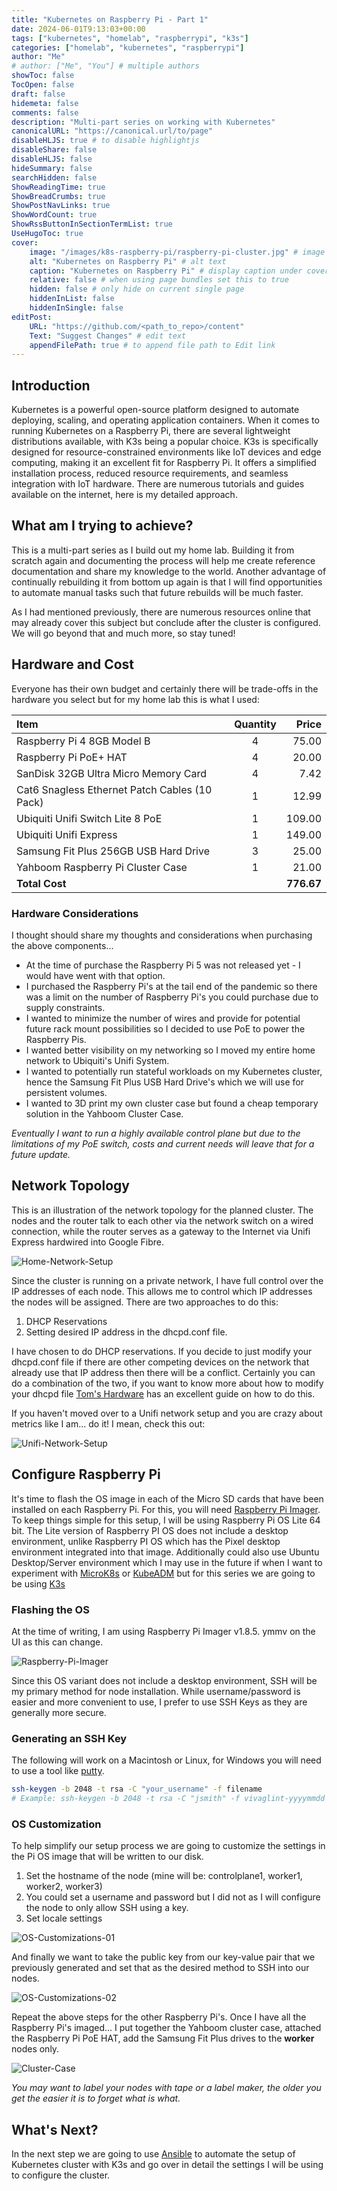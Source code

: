 ```yaml
---
title: "Kubernetes on Raspberry Pi - Part 1"
date: 2024-06-01T9:13:03+00:00
tags: ["kubernetes", "homelab", "raspberrypi", "k3s"]
categories: ["homelab", "kubernetes", "raspberrypi"]
author: "Me"
# author: ["Me", "You"] # multiple authors
showToc: false
TocOpen: false
draft: false
hidemeta: false
comments: false
description: "Multi-part series on working with Kubernetes"
canonicalURL: "https://canonical.url/to/page"
disableHLJS: true # to disable highlightjs
disableShare: false
disableHLJS: false
hideSummary: false
searchHidden: false
ShowReadingTime: true
ShowBreadCrumbs: true
ShowPostNavLinks: true
ShowWordCount: true
ShowRssButtonInSectionTermList: true
UseHugoToc: true
cover:
    image: "/images/k8s-raspberry-pi/raspberry-pi-cluster.jpg" # image path/url
    alt: "Kubernetes on Raspberry Pi" # alt text
    caption: "Kubernetes on Raspberry Pi" # display caption under cover
    relative: false # when using page bundles set this to true
    hidden: false # only hide on current single page
    hiddenInList: false
    hiddenInSingle: false
editPost:
    URL: "https://github.com/<path_to_repo>/content"
    Text: "Suggest Changes" # edit text
    appendFilePath: true # to append file path to Edit link
---
```


## Introduction 

Kubernetes is a powerful open-source platform designed to automate deploying, scaling, and operating application containers. When it comes to running Kubernetes on a Raspberry Pi, there are several lightweight distributions available, with K3s being a popular choice. K3s is specifically designed for resource-constrained environments like IoT devices and edge computing, making it an excellent fit for Raspberry Pi. It offers a simplified installation process, reduced resource requirements, and seamless integration with IoT hardware. There are numerous tutorials and guides available on the internet, here is my detailed approach.

## What am I trying to achieve?

This is a multi-part series as I build out my home lab. Building it from scratch again and documenting the process will help me create reference documentation and share my knowledge to the world. Another advantage of continually rebuilding it from bottom up again is that I will find opportunities to automate manual tasks such that future rebuilds will be much faster.

As I had mentioned previously, there are numerous resources online that may already cover this subject but conclude after the cluster is configured. We will go beyond that and much more, so stay tuned!

## Hardware and Cost

Everyone has their own budget and certainly there will be trade-offs in the hardware you select but for my home lab this is what I used:

| Item                                          | Quantity |      Price |
| :-------------------------------------------- | :------: | ---------: |
| Raspberry Pi 4 8GB Model B                    |    4     |      75.00 |
| Raspberry Pi PoE+ HAT                         |    4     |      20.00 |
| SanDisk 32GB Ultra Micro Memory Card          |    4     |       7.42 |
| Cat6 Snagless Ethernet Patch Cables (10 Pack) |    1     |      12.99 |
| Ubiquiti Unifi Switch Lite 8 PoE              |    1     |     109.00 |
| Ubiquiti Unifi Express                        |    1     |     149.00 |
| Samsung Fit Plus 256GB USB Hard Drive         |    3     |      25.00 |
| Yahboom Raspberry Pi Cluster Case             |    1     |      21.00 |
| **Total Cost**                                |          | **776.67** |

### Hardware Considerations

I thought should share my thoughts and considerations when purchasing the above components... 
- At the time of purchase the Raspberry Pi 5 was not released yet - I would have went with that option.
- I purchased the Raspberry Pi's at the tail end of the pandemic so there was a limit on the number of Raspberry Pi's you could purchase due to supply constraints.
- I wanted to minimize the number of wires and provide for potential future rack mount possibilities so I decided to use PoE to power the Raspberry Pis.
- I wanted better visibility on my networking so I moved my entire home network to Ubiquiti's Unifi System. 
- I wanted to potentially run stateful workloads on my Kubernetes cluster, hence the Samsung Fit Plus USB Hard Drive's which we will use for persistent volumes.
- I wanted to 3D print my own cluster case but found a cheap temporary solution in the Yahboom Cluster Case.

_Eventually I want to run a highly available control plane but due to the limitations of my PoE switch, costs and current needs will leave that for a future update._

## Network Topology

This is an illustration of the network topology for the planned cluster. The nodes and the router talk to each other via the network switch on a wired connection, while the router serves as a gateway to the Internet via Unifi Express hardwired into Google Fibre.

![Home-Network-Setup](/images/k8s-raspberry-pi/network-overview.png)

Since the cluster is running on a private network, I have full control over the IP addresses of each node. This allows me to control which IP addresses the nodes will be assigned. There are two approaches to do this: 
1. DHCP Reservations 
2. Setting desired IP address in the dhcpd.conf file.

I have chosen to do DHCP reservations. If you decide to just modify your dhcpd.conf file if there are other competing devices on the network that already use that IP address then there will be a conflict. Certainly you can do a combination of the two, if you want to know more about how to modify your dhcpd file [Tom's Hardware](https://www.tomshardware.com/how-to/static-ip-raspberry-pi) has an excellent guide on how to do this.

If you haven't moved over to a Unifi network setup and you are crazy about metrics like I am... do it! I mean, check this out:

![Unifi-Network-Setup](/images/k8s-raspberry-pi/unifi-network-overview.png)

## Configure Raspberry Pi

It's time to flash the OS image in each of the Micro SD cards that have been installed on each Raspberry Pi. For this, you will need [Raspberry Pi Imager](https://www.raspberrypi.com/software/operating-systems/). To keep things simple for this setup, I will be using Raspberry Pi OS Lite 64 bit. The Lite version of Raspberry PI OS does not include a desktop environment, unlike Raspberry PI OS which has the Pixel desktop environment integrated into that image. Additionally could also use Ubuntu Desktop/Server environment which I may use in the future if when I want to experiment with [MicroK8s](https://microk8s.io/) or [KubeADM](https://kubernetes.io/docs/reference/setup-tools/kubeadm/) but for this series we are going to be using [K3s](https://k3s.io/)

### Flashing the OS

At the time of writing, I am using Raspberry Pi Imager v1.8.5. ymmv on the UI as this can change.

![Raspberry-Pi-Imager](/images/k8s-raspberry-pi/raspberry-pi-imager.png)


Since this OS variant does not include a desktop environment, SSH will be my primary method for node installation. While username/password is easier and more convenient to use, I prefer to use SSH Keys as they are generally more secure. 

### Generating an SSH Key

The following will work on a Macintosh or Linux, for Windows you will need to use a tool like [putty](https://www.putty.org/).

```bash
ssh-keygen -b 2048 -t rsa -C "your_username" -f filename
# Example: ssh-keygen -b 2048 -t rsa -C "jsmith" -f vivaglint-yyyymmdd
```

### OS Customization

To help simplify our setup process we are going to customize the settings in the Pi OS image that will be written to our disk.

1. Set the hostname of the node (mine will be: controlplane1, worker1, worker2, worker3)
2. You could set a username and password but I did not as I will configure the node to only allow SSH using a key.
3. Set locale settings

![OS-Customizations-01](/images/k8s-raspberry-pi/os-customization-01.png)

And finally we want to take the public key from our key-value pair that we previously generated and set that as the desired method to SSH into our nodes.

![OS-Customizations-02](/images/k8s-raspberry-pi/os-customization-02.png)

Repeat the above steps for the other Raspberry Pi's. Once I have all the Raspberry Pi's imaged... I put together the Yahboom cluster case, attached the Raspberry Pi PoE HAT, add the Samsung Fit Plus drives to the **worker** nodes only. 

![Cluster-Case](/images/k8s-raspberry-pi/cluster-case.jpg)

_You may want to label your nodes with tape or a label maker, the older you get the easier it is to forget what is what._

## What's Next?

In the next step we are going to use [Ansible]() to automate the setup of Kubernetes cluster with K3s and go over in detail the settings I will be using to configure the cluster. 

